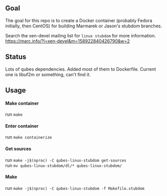 

## Goal
The goal for this repo is to create a Docker container
(probably Fedora initially, then CentOS) for building
Marmarek or Jason's stubdom branches.

Search the xen-devel mailing list for `linux stubdom`
for more information.  
https://marc.info/?l=xen-devel&m=158922840426790&w=2

## Status
Lots of qubes dependencies.
Added most of them to Dockerfile.
Current one is libuf2m or something, can't find it.

## Usage

#### Make container
run `make`

#### Enter container
run `make containerize`

#### Get sources
run `make -j$(nproc) -C qubes-linux-stubdom get-sources`  
run `mv qubes-linux-stubdom/dl/* qubes-linux-stubdom/`

#### Make
run `make -j$(nproc) -C qubes-linux-stubdom -f Makefile.stubdom`  
